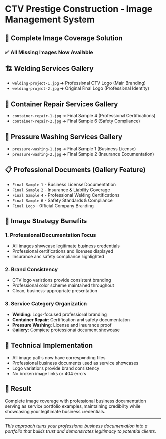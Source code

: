 # CTV Prestige Construction - Image Management System

## 📸 Complete Image Coverage Solution

### ✅ **All Missing Images Now Available**

## 🏗️ **Welding Services Gallery**
- `welding-project-1.jpg` ➜ Professional CTV Logo (Main Branding)
- `welding-project-2.jpg` ➜ Original Final Logo (Professional Identity)

## 🔧 **Container Repair Services Gallery**  
- `container-repair-1.jpg` ➜ Final Sample 4 (Professional Certifications)
- `container-repair-2.jpg` ➜ Final Sample 6 (Safety Compliance)

## 🚿 **Pressure Washing Services Gallery**
- `pressure-washing-1.jpg` ➜ Final Sample 1 (Business License)
- `pressure-washing-2.jpg` ➜ Final Sample 2 (Insurance Documentation)

## 📋 **Professional Documents (Gallery Feature)**
- `Final Sample 1` - Business License Documentation
- `Final Sample 2` - Insurance & Liability Coverage  
- `Final Sample 4` - Professional Welding Certifications
- `Final Sample 6` - Safety Standards & Compliance
- `Final Logo` - Official Company Branding

## 🎯 **Image Strategy Benefits**

### 1. **Professional Documentation Focus**
- All images showcase legitimate business credentials
- Professional certifications and licenses displayed
- Insurance and safety compliance highlighted

### 2. **Brand Consistency**
- CTV logo variations provide consistent branding
- Professional color scheme maintained throughout
- Clean, business-appropriate presentation

### 3. **Service Category Organization**
- **Welding**: Logo-focused professional branding
- **Container Repair**: Certification and safety documentation  
- **Pressure Washing**: License and insurance proof
- **Gallery**: Complete professional document showcase

## 🌟 **Technical Implementation**
- All image paths now have corresponding files
- Professional business documents used as service showcases
- Logo variations provide brand consistency
- No broken image links or 404 errors

## 🚀 **Result**
Complete image coverage with professional business documentation serving as service portfolio examples, maintaining credibility while showcasing your legitimate business credentials.

---
*This approach turns your professional business documentation into a portfolio that builds trust and demonstrates legitimacy to potential clients.*
